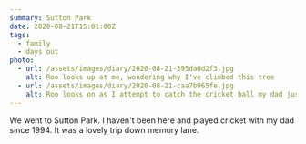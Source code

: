 ```yaml
---
summary: Sutton Park
date: 2020-08-21T15:01:00Z
tags:
  - family
  - days out
photo:
  - url: /assets/images/diary/2020-08-21-395da0d2f3.jpg
    alt: Roo looks up at me, wondering why I've climbed this tree
  - url: /assets/images/diary/2020-08-21-caa7b965fe.jpg
    alt: Roo looks on as I attempt to catch the cricket ball my dad just hit my way
---
```

We went to Sutton Park. I haven't been here and played cricket with my dad since 1994. It was a lovely trip down memory lane.